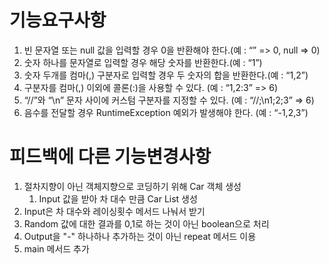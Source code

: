 # 기능요구사항

1. 빈 문자열 또는 null 값을 입력할 경우 0을 반환해야 한다.(예 : “” => 0, null => 0)
2. 숫자 하나를 문자열로 입력할 경우 해당 숫자를 반환한다.(예 : “1”)
3. 숫자 두개를 컴마(,) 구분자로 입력할 경우 두 숫자의 합을 반환한다.(예 : “1,2”)
4. 구분자를 컴마(,) 이외에 콜론(:)을 사용할 수 있다. (예 : “1,2:3” => 6)
5. “//”와 “\n” 문자 사이에 커스텀 구분자를 지정할 수 있다. (예 : “//;\n1;2;3” => 6)
6. 음수를 전달할 경우 RuntimeException 예외가 발생해야 한다. (예 : “-1,2,3”)


# 피드백에 다른 기능변경사항

1. 절차지향이 아닌 객체지향으로 코딩하기 위해 Car 객체 생성
   1. Input 값을 받아 차 대수 만큼 Car List 생성
2. Input은 차 대수와 레이싱횟수 메서드 나눠서 받기
3. Random 값에 대한 결과를 0,1로 하는 것이 아닌 boolean으로 처리
4. Output을 "-" 하나하나 추가하는 것이 아닌 repeat 메서드 이용
5. main 메서드 추가